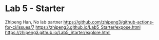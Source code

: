 # Lab 5 - Starter
Zhipeng Han, No lab partner 
https://github.com/zhipeng3/github-actions-for-ci/issues/7 
https://zhipeng3.github.io/Lab5_Starter/expose.html 
https://zhipeng3.github.io/Lab5_Starter/explore.html
